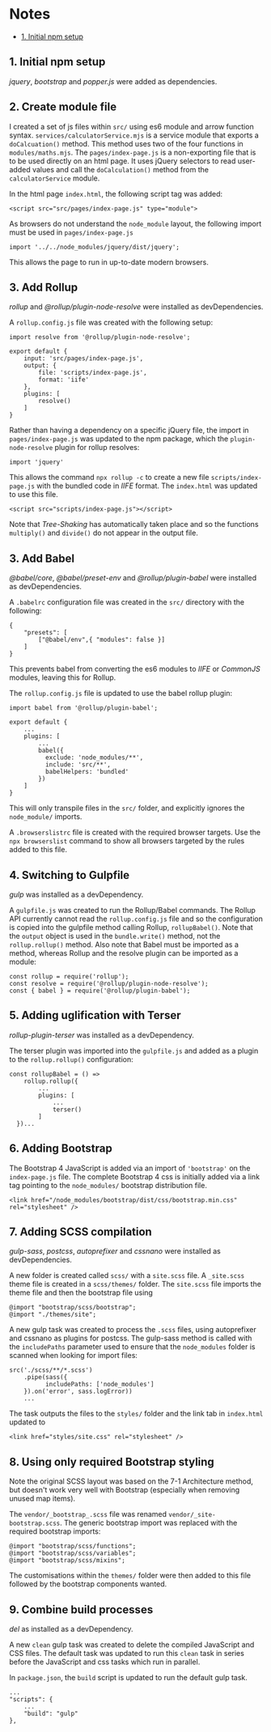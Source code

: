 # Notes

* [1.  Initial npm setup](#1--initial-npm-setup)

## 1.  Initial npm setup

*jquery*, *bootstrap* and *popper.js* were added as dependencies.

## 2.  Create module file

I created a set of js files within `src/` using es6 module and arrow function syntax.  `services/calculatorService.mjs` is a service module that exports a `doCalcuation()` method.  This method uses two of the four functions in `modules/maths.mjs`.  The `pages/index-page.js` is a non-exporting file that is to be used directly on an html page.  It uses jQuery selectors to read user-added values and call the `doCalculation()` method from the `calculatorService` module.

In the html page `index.html`, the following script tag was added:

```[html]
<script src="src/pages/index-page.js" type="module">
```

As browsers do not understand the `node_module` layout, the following import must be used in `pages/index-page.js`

```[js]
import '../../node_modules/jquery/dist/jquery';
```

This allows the page to run in up-to-date modern browsers.

## 3.  Add Rollup

*rollup* and *@rollup/plugin-node-resolve* were installed as devDependencies.

A `rollup.config.js` file was created with the following setup:

```[js]
import resolve from '@rollup/plugin-node-resolve';

export default {
    input: 'src/pages/index-page.js',
    output: {
        file: 'scripts/index-page.js',
        format: 'iife'
    },
    plugins: [
        resolve()
    ]
}
```

Rather than having a dependency on a specific jQuery file, the import in `pages/index-page.js` was updated to the npm package, which the `plugin-node-resolve` plugin for rollup resolves:

```[js]
import 'jquery'
```

This allows the command `npx rollup -c` to create a new file `scripts/index-page.js` with the bundled code in *IIFE* format.  The `index.html` was updated to use this file.

```[html]
<script src="scripts/index-page.js"></script>
```

Note that *Tree-Shaking* has automatically taken place and so the functions `multiply()` and `divide()` do not appear in the output file.

## 3.  Add Babel

*@babel/core*, *@babel/preset-env* and *@rollup/plugin-babel* were installed as devDependencies.

A `.babelrc` configuration file was created in the `src/` directory with the following:

```[json]
{
    "presets": [
        ["@babel/env",{ "modules": false }]
    ]
}
```

This prevents babel from converting the es6 modules to *IIFE* or *CommonJS* modules, leaving this for Rollup.

The `rollup.config.js` file is updated to use the babel rollup plugin:

```
import babel from '@rollup/plugin-babel';

export default {
    ...
    plugins: [ 
        ...
        babel({
          exclude: 'node_modules/**',
          include: 'src/**',
          babelHelpers: 'bundled'
        })
    ]
}
```

This will only transpile files in the `src/` folder, and explicitly ignores the `node_module/` imports.  

A `.browserslistrc` file is created with the required browser targets.  Use the `npx browserslist` command to show all browsers targeted by the rules added to this file.

## 4.  Switching to Gulpfile

*gulp* was installed as a devDependency.

A `gulpfile.js` was created to run the Rollup/Babel commands.  The Rollup API currently cannot read the `rollup.config.js` file and so the configuration is copied into the gulpfile method calling Rollup, `rollupBabel()`.  Note that the `output` object is used in the `bundle.write()` method, not the `rollup.rollup()` method.  Also note that Babel must be imported as a method, whereas Rollup and the resolve plugin can be imported as a module:

```[js]
const rollup = require('rollup');
const resolve = require('@rollup/plugin-node-resolve');
const { babel } = require('@rollup/plugin-babel');
```

## 5.  Adding uglification with Terser

*rollup-plugin-terser* was installed as a devDependency.

The terser plugin was imported into the `gulpfile.js` and added as a plugin to the `rollup.rollup()` configuration:

```[js]
const rollupBabel = () =>
    rollup.rollup({
        ...
        plugins: [
            ...
            terser()
        ]
  })...
```

## 6.  Adding Bootstrap

The Bootstrap 4 JavaScript is added via an import of `'bootstrap'` on the `index-page.js` file.  The complete Bootstrap 4 css is initially added via a link tag pointing to the `node_modules/` bootstrap distribution file.

```[html]
<link href="/node_modules/bootstrap/dist/css/bootstrap.min.css" rel="stylesheet" />
```

## 7.  Adding SCSS compilation

*gulp-sass*, *postcss*, *autoprefixer* and *cssnano* were installed as devDependencies. 

A new folder is created called `scss/` with a `site.scss` file.  A `_site.scss` theme file is created in a `scss/themes/` folder.  The `site.scss` file imports the theme file and then the bootstrap file using

```[scss]
@import "bootstrap/scss/bootstrap";
@import "./themes/site";
```

A new gulp task was created to process the `.scss` files, using autoprefixer and cssnano as plugins for postcss.  The gulp-sass method is called with the `includePaths` parameter used to ensure that the `node_modules` folder is scanned when looking for import files:

```[js]
src('./scss/**/*.scss')
    .pipe(sass({
          includePaths: ['node_modules']
    }).on('error', sass.logError))
    ...
```

The task outputs the files to the `styles/` folder and the link tab in `index.html` updated to

```[html]
<link href="styles/site.css" rel="stylesheet" />
```

## 8.  Using only required Bootstrap styling

Note the original SCSS layout was based on the 7-1 Architecture method, but doesn't work very well with Bootstrap (especially when removing unused map items).

The `vendor/_bootstrap_.scss` file was renamed `vendor/_site-bootstrap.scss`.  The generic bootstrap import was replaced with the required bootstrap imports:

```[scss]
@import "bootstrap/scss/functions";
@import "bootstrap/scss/variables";
@import "bootstrap/scss/mixins";
```

The customisations within the `themes/` folder were then added to this file followed by the bootstrap components wanted.

## 9.  Combine build processes

*del* as installed as a devDependency.

A new `clean` gulp task was created to delete the compiled JavaScript and CSS files.  The default task was updated to run this `clean` task in series before the JavaScript and css tasks which run in parallel.

In `package.json`, the `build` script is updated to run the default gulp task.

```[json]
...
"scripts": {
    ...
    "build": "gulp"
},
```

